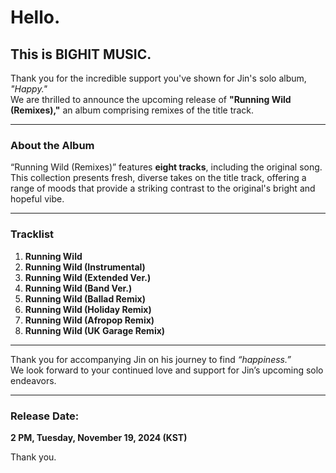 # **Hello.**  
## **This is BIGHIT MUSIC.**

Thank you for the incredible support you've shown for Jin's solo album, *"Happy."*  
We are thrilled to announce the upcoming release of **"Running Wild (Remixes),"** an album comprising remixes of the title track.

---

### **About the Album**
“Running Wild (Remixes)” features **eight tracks**, including the original song.  
This collection presents fresh, diverse takes on the title track, offering a range of moods that provide a striking contrast to the original's bright and hopeful vibe.

---

### **Tracklist**
1. **Running Wild**  
2. **Running Wild (Instrumental)**  
3. **Running Wild (Extended Ver.)**  
4. **Running Wild (Band Ver.)**  
5. **Running Wild (Ballad Remix)**  
6. **Running Wild (Holiday Remix)**  
7. **Running Wild (Afropop Remix)**  
8. **Running Wild (UK Garage Remix)**  

---

Thank you for accompanying Jin on his journey to find *“happiness.”*  
We look forward to your continued love and support for Jin’s upcoming solo endeavors.

---

### **Release Date:**  
**2 PM, Tuesday, November 19, 2024 (KST)**  

Thank you.

